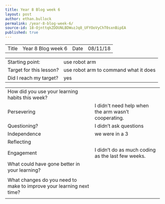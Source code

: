 ```yaml
---
title: Year 8 Blog week 6
layout: post
author: ethan.bullock
permalink: /year-8-blog-week-6/
source-id: 18-OjnttqkZDDUNLBDWuzJq8_UFYOoVyChT0sxnBipEA
published: true
---
```

<table>
  <tr>
    <td>Title</td>
    <td>Year 8 Blog week 6</td>
    <td>Date</td>
    <td>08/11/18</td>
  </tr>
</table>


<table>
  <tr>
    <td>Starting point:</td>
    <td>use robot arm</td>
  </tr>
  <tr>
    <td>Target for this lesson?</td>
    <td>use robot arm to command what it does</td>
  </tr>
  <tr>
    <td>Did I reach my target? </td>
    <td>yes</td>
  </tr>
</table>


<table>
  <tr>
    <td>How did you use your learning habits this week?</td>
    <td></td>
  </tr>
  <tr>
    <td>Persevering</td>
    <td>I didn't need help when the arm wasn’t cooperating.</td>
  </tr>
  <tr>
    <td>Questioning?</td>
    <td>I didn’t ask questions</td>
  </tr>
  <tr>
    <td>Independence</td>
    <td>we were in a 3</td>
  </tr>
  <tr>
    <td>Reflecting</td>
    <td></td>
  </tr>
  <tr>
    <td>Engagement</td>
    <td>I didn’t do as much coding as the last few weeks.</td>
  </tr>
  <tr>
    <td>What could have gone better in your learning?</td>
    <td></td>
  </tr>
  <tr>
    <td></td>
    <td></td>
  </tr>
  <tr>
    <td>What changes do you need to make to improve your learning next time?</td>
    <td></td>
  </tr>
  <tr>
    <td></td>
    <td></td>
  </tr>
</table>


